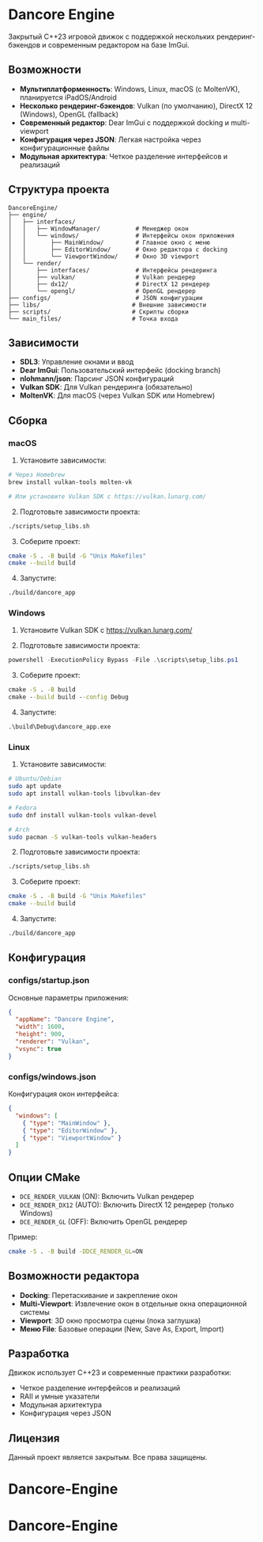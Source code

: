 # Dancore Engine

Закрытый C++23 игровой движок с поддержкой нескольких рендеринг-бэкендов и современным редактором на базе ImGui.

## Возможности

- **Мультиплатформенность**: Windows, Linux, macOS (с MoltenVK), планируется iPadOS/Android
- **Несколько рендеринг-бэкендов**: Vulkan (по умолчанию), DirectX 12 (Windows), OpenGL (fallback)
- **Современный редактор**: Dear ImGui с поддержкой docking и multi-viewport
- **Конфигурация через JSON**: Легкая настройка через конфигурационные файлы
- **Модульная архитектура**: Четкое разделение интерфейсов и реализаций

## Структура проекта

```
DancoreEngine/
├── engine/
│   ├── interfaces/
│   │   ├── WindowManager/          # Менеджер окон
│   │   └── windows/                # Интерфейсы окон приложения
│   │       ├── MainWindow/         # Главное окно с меню
│   │       ├── EditorWindow/       # Окно редактора с docking
│   │       └── ViewportWindow/     # Окно 3D viewport
│   └── render/
│       ├── interfaces/             # Интерфейсы рендеринга
│       ├── vulkan/                 # Vulkan рендерер
│       ├── dx12/                   # DirectX 12 рендерер
│       └── opengl/                 # OpenGL рендерер
├── configs/                        # JSON конфигурации
├── libs/                          # Внешние зависимости
├── scripts/                       # Скрипты сборки
└── main_files/                    # Точка входа
```

## Зависимости

- **SDL3**: Управление окнами и ввод
- **Dear ImGui**: Пользовательский интерфейс (docking branch)
- **nlohmann/json**: Парсинг JSON конфигураций
- **Vulkan SDK**: Для Vulkan рендеринга (обязательно)
- **MoltenVK**: Для macOS (через Vulkan SDK или Homebrew)

## Сборка

### macOS

1. Установите зависимости:
```bash
# Через Homebrew
brew install vulkan-tools molten-vk

# Или установите Vulkan SDK с https://vulkan.lunarg.com/
```

2. Подготовьте зависимости проекта:
```bash
./scripts/setup_libs.sh
```

3. Соберите проект:
```bash
cmake -S . -B build -G "Unix Makefiles"
cmake --build build
```

4. Запустите:
```bash
./build/dancore_app
```

### Windows

1. Установите Vulkan SDK с https://vulkan.lunarg.com/

2. Подготовьте зависимости проекта:
```powershell
powershell -ExecutionPolicy Bypass -File .\scripts\setup_libs.ps1
```

3. Соберите проект:
```cmd
cmake -S . -B build
cmake --build build --config Debug
```

4. Запустите:
```cmd
.\build\Debug\dancore_app.exe
```

### Linux

1. Установите зависимости:
```bash
# Ubuntu/Debian
sudo apt update
sudo apt install vulkan-tools libvulkan-dev

# Fedora
sudo dnf install vulkan-tools vulkan-devel

# Arch
sudo pacman -S vulkan-tools vulkan-headers
```

2. Подготовьте зависимости проекта:
```bash
./scripts/setup_libs.sh
```

3. Соберите проект:
```bash
cmake -S . -B build -G "Unix Makefiles"
cmake --build build
```

4. Запустите:
```bash
./build/dancore_app
```

## Конфигурация

### configs/startup.json
Основные параметры приложения:
```json
{
  "appName": "Dancore Engine",
  "width": 1600,
  "height": 900,
  "renderer": "Vulkan",
  "vsync": true
}
```

### configs/windows.json
Конфигурация окон интерфейса:
```json
{
  "windows": [
    { "type": "MainWindow" },
    { "type": "EditorWindow" },
    { "type": "ViewportWindow" }
  ]
}
```

## Опции CMake

- `DCE_RENDER_VULKAN` (ON): Включить Vulkan рендерер
- `DCE_RENDER_DX12` (AUTO): Включить DirectX 12 рендерер (только Windows)
- `DCE_RENDER_GL` (OFF): Включить OpenGL рендерер

Пример:
```bash
cmake -S . -B build -DDCE_RENDER_GL=ON
```

## Возможности редактора

- **Docking**: Перетаскивание и закрепление окон
- **Multi-Viewport**: Извлечение окон в отдельные окна операционной системы
- **Viewport**: 3D окно просмотра сцены (пока заглушка)
- **Меню File**: Базовые операции (New, Save As, Export, Import)

## Разработка

Движок использует C++23 и современные практики разработки:

- Четкое разделение интерфейсов и реализаций
- RAII и умные указатели
- Модульная архитектура
- Конфигурация через JSON

## Лицензия

Данный проект является закрытым. Все права защищены.
# Dancore-Engine
# Dancore-Engine
